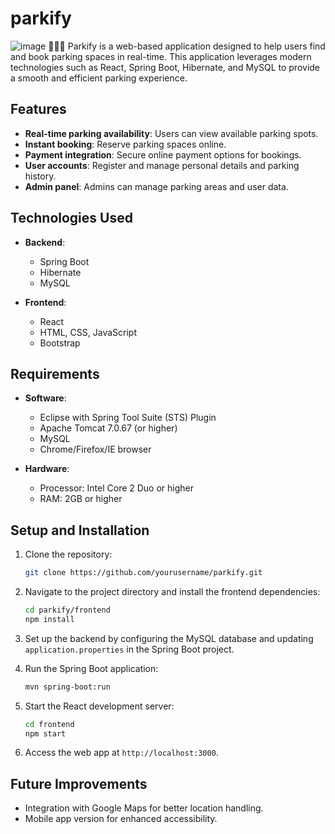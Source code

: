 # parkify
![image](https://github.com/user-attachments/assets/ae4a0806-14d9-4571-b463-6112dd0fa7cc)
🚀🚌🚀
Parkify is a web-based application designed to help users find and book parking spaces in real-time. This application leverages modern technologies such as React, Spring Boot, Hibernate, and MySQL to provide a smooth and efficient parking experience.

## Features

- **Real-time parking availability**: Users can view available parking spots.
- **Instant booking**: Reserve parking spaces online.
- **Payment integration**: Secure online payment options for bookings.
- **User accounts**: Register and manage personal details and parking history.
- **Admin panel**: Admins can manage parking areas and user data.

## Technologies Used

- **Backend**: 
  - Spring Boot
  - Hibernate
  - MySQL
  
- **Frontend**:
  - React
  - HTML, CSS, JavaScript
  - Bootstrap

## Requirements

- **Software**:
  - Eclipse with Spring Tool Suite (STS) Plugin
  - Apache Tomcat 7.0.67 (or higher)
  - MySQL
  - Chrome/Firefox/IE browser
  
- **Hardware**:
  - Processor: Intel Core 2 Duo or higher
  - RAM: 2GB or higher

## Setup and Installation

1. Clone the repository:

   ```bash
   git clone https://github.com/yourusername/parkify.git
   ```

2. Navigate to the project directory and install the frontend dependencies:

   ```bash
   cd parkify/frontend
   npm install
   ```

3. Set up the backend by configuring the MySQL database and updating `application.properties` in the Spring Boot project.

4. Run the Spring Boot application:

   ```bash
   mvn spring-boot:run
   ```

5. Start the React development server:

   ```bash
   cd frontend
   npm start
   ```

6. Access the web app at `http://localhost:3000`.

## Future Improvements

- Integration with Google Maps for better location handling.
- Mobile app version for enhanced accessibility.

